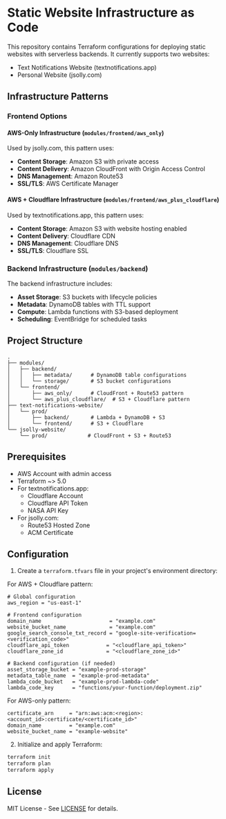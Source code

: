 # Static Website Infrastructure as Code

This repository contains Terraform configurations for deploying static websites with serverless backends. It currently supports two websites:
- Text Notifications Website (textnotifications.app)
- Personal Website (jsolly.com)

## Infrastructure Patterns

### Frontend Options

#### AWS-Only Infrastructure (`modules/frontend/aws_only`)
Used by jsolly.com, this pattern uses:
- **Content Storage**: Amazon S3 with private access
- **Content Delivery**: Amazon CloudFront with Origin Access Control
- **DNS Management**: Amazon Route53
- **SSL/TLS**: AWS Certificate Manager

#### AWS + Cloudflare Infrastructure (`modules/frontend/aws_plus_cloudflare`)
Used by textnotifications.app, this pattern uses:
- **Content Storage**: Amazon S3 with website hosting enabled
- **Content Delivery**: Cloudflare CDN
- **DNS Management**: Cloudflare DNS
- **SSL/TLS**: Cloudflare SSL

### Backend Infrastructure (`modules/backend`)
The backend infrastructure includes:
- **Asset Storage**: S3 buckets with lifecycle policies
- **Metadata**: DynamoDB tables with TTL support
- **Compute**: Lambda functions with S3-based deployment
- **Scheduling**: EventBridge for scheduled tasks

## Project Structure
```
.
├── modules/
│   ├── backend/
│   │   ├── metadata/      # DynamoDB table configurations
│   │   └── storage/       # S3 bucket configurations
│   └── frontend/
│       ├── aws_only/      # CloudFront + Route53 pattern
│       └── aws_plus_cloudflare/  # S3 + Cloudflare pattern
├── text-notifications-website/
│   └── prod/
│       ├── backend/       # Lambda + DynamoDB + S3
│       └── frontend/      # S3 + Cloudflare
└── jsolly-website/
    └── prod/             # CloudFront + S3 + Route53
```

## Prerequisites

- AWS Account with admin access
- Terraform ~> 5.0
- For textnotifications.app:
  - Cloudflare Account
  - Cloudflare API Token
  - NASA API Key
- For jsolly.com:
  - Route53 Hosted Zone
  - ACM Certificate

## Configuration

1. Create a `terraform.tfvars` file in your project's environment directory:

For AWS + Cloudflare pattern:
```hcl
# Global configuration
aws_region = "us-east-1"

# Frontend configuration
domain_name                      = "example.com"
website_bucket_name              = "example.com"
google_search_console_txt_record = "google-site-verification=<verification_code>"
cloudflare_api_token            = "<cloudflare_api_token>"
cloudflare_zone_id              = "<cloudflare_zone_id>"

# Backend configuration (if needed)
asset_storage_bucket = "example-prod-storage"
metadata_table_name  = "example-prod-metadata"
lambda_code_bucket   = "example-prod-lambda-code"
lambda_code_key      = "functions/your-function/deployment.zip"
```

For AWS-only pattern:
```hcl
certificate_arn     = "arn:aws:acm:<region>:<account_id>:certificate/<certificate_id>"
domain_name         = "example.com"
website_bucket_name = "example-website"
```

2. Initialize and apply Terraform:
```bash
terraform init
terraform plan
terraform apply
```

## License

MIT License - See [LICENSE](LICENSE) for details.